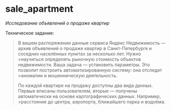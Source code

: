 # sale_apartment

_Исследование объявлений о продаже квартир_

Техническое задание:

> В вашем распоряжении данные сервиса Яндекс Недвижимость — архив объявлений о продаже квартир в Санкт-Петербурге и соседних населённых пунктах за несколько лет. Нужно >научиться определять рыночную стоимость объектов недвижимости. Ваша задача — установить параметры. Это позволит построить автоматизированную систему: она отследит >аномалии и мошенническую деятельность.
>
> По каждой квартире на продажу доступны два вида данных. Первые вписаны пользователем, вторые — получены автоматически на основе картографических данных. Например, >расстояние до центра, аэропорта, ближайшего парка и водоёма.
